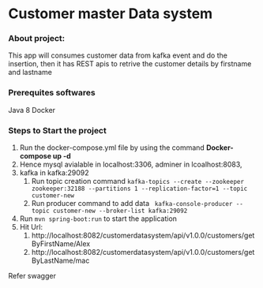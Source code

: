 # Customer master Data system
### About project:
This app will consumes customer data from kafka event and do the insertion, then it has REST apis to retrive the customer details by firstname and lastname

### Prerequites softwares
Java 8
Docker


### Steps to Start the project
1. Run the docker-compose.yml file by using the command **Docker-compose up -d**
2. Hence mysql avialable in localhost:3306, adminer in lcoalhost:8083, 
3. kafka in kafka:29092
    1. Run topic creation command ``` kafka-topics --create --zookeeper zookeeper:32188 --partitions 1 --replication-factor=1 --topic customer-new ```
    2. Run producer command to add data ``` kafka-console-producer --topic customer-new --broker-list kafka:29092```
4. Run ```mvn spring-boot:run``` to start the application
5. Hit Url: 
    1. http://localhost:8082/customerdatasystem/api/v1.0.0/customers/getByFirstName/Alex
    2. http://localhost:8082/customerdatasystem/api/v1.0.0/customers/getByLastName/mac  

Refer swagger

